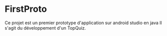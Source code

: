 # FirstProto
Ce projet est un premier prototype d'application sur android studio en java
Il s'agit du développement d'un TopQuiz.

